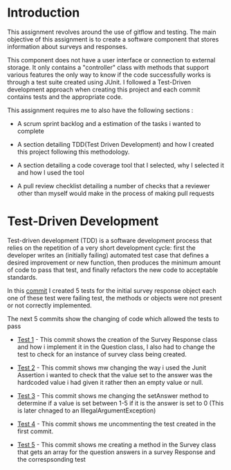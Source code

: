 # Introduction

This assignment revolves around the use of gitflow and testing. The main objective of this assignment is to create a software component that stores information about surveys and responses.

This component does not have a user interface or connection to external storage. It only contains a "controller" class with methods that support various features the only way to know if the code successfully works is through a test suite created using JUnit. I followed a Test-Driven development approach when creating this project and each commit contains tests and the appropriate code.

This assignment requires me to also have the following sections :

* A scrum sprint backlog and a estimation of the tasks i wanted to complete

* A section detailing TDD(Test Driven Development) and how I created this project following this methodology.

* A section detailing a code coverage tool that I selected, why I selected it and how I used the tool

* A pull review checklist detailing a number of checks that a reviewer other than myself would make in the process of making pull requests


# Test-Driven Development

Test-driven development (TDD) is a software development process that relies on the repetition of a very short development cycle: first the developer writes an (initially failing) automated test case that defines a desired improvement or new function, then produces the minimum amount of code to pass that test, and finally refactors the new code to acceptable standards.


In this [commit](https://github.com/Lordjiggyx/SQAF/commit/8f7443e27b3ca45ebcd074a796332a1483fd9403) I created 5 tests for the initial survey response object each one of these test were failing test, the methods or objects were not present or not correctly implemented.

The next 5 commits show the changing of code which allowed the tests to pass

* [Test 1](https://github.com/Lordjiggyx/SQAF/commit/d11f38f5fa6fde0cba27d090886f63fc6c673d03) - This commit shows the creation of the Survey Response class and how i implement it in the Question class, I also had to change the test to check for an instance of survey class being created.

* [Test 2](https://github.com/Lordjiggyx/SQAF/commit/b3829374824ccbd9b662235e2ccc9021966159e1) - This commit shows mw changing the way i used the Junit Assertion i wanted to check that the value set to the answer was the hardcoded value i had given it rather then an empty value or null.

* [Test 3](https://github.com/Lordjiggyx/SQAF/commit/8d7e25f4ce8b32d464770536ee830be88f1b5c3e) - This commit shows me changing the setAnswer method to determine if a value is set between 1-5 if it is the answer is set to 0 (This is later chnaged to an IllegalArgumentException)

* [Test 4](https://github.com/Lordjiggyx/SQAF/commit/987c944233fdc15e9e1a17c2a17a84ba22fe3e38) - This commit shows me uncommenting the test created in the first commit.

* [Test 5](https://github.com/Lordjiggyx/SQAF/commit/836b38a555c7d3205c5c51fae3f7b4d230289d0c) - This commit shows me creating a method in the Survey class that gets an array for the question answers in a survey Response and the correspsonding test

